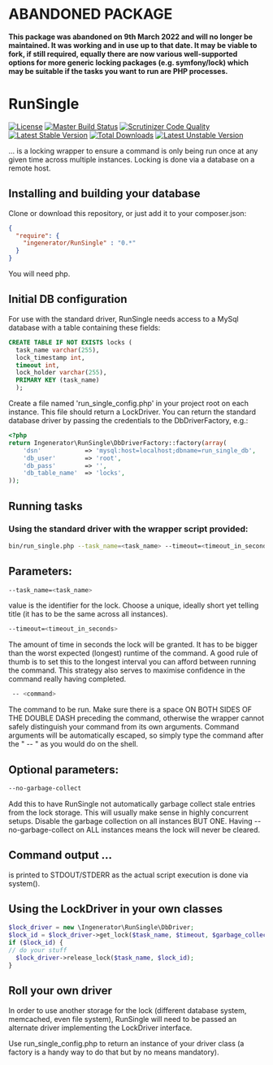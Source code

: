 # ABANDONED PACKAGE

**This package was abandoned on 9th March 2022 and will no longer be maintained. It was working and in use up to that
date. It may be viable to fork, if still required, equally there are now various well-supported options for more
generic locking packages (e.g. symfony/lock) which may be suitable if the tasks you want to run are PHP processes.**

# RunSingle

[![License](https://poser.pugx.org/ingenerator/runsingle/license.svg)](https://packagist.org/packages/ingenerator/runsingle)
[![Master Build Status](https://travis-ci.org/ingenerator/runsingle.png?branch=master)](https://travis-ci.org/ingenerator/runsingle)
[![Scrutinizer Code Quality](https://scrutinizer-ci.com/g/ingenerator/runsingle/badges/quality-score.png?b=master)](https://scrutinizer-ci.com/g/ingenerator/runsingle/?branch=master)
[![Latest Stable Version](https://poser.pugx.org/ingenerator/runsingle/v/stable.svg)](https://packagist.org/packages/ingenerator/runsingle)
[![Total Downloads](https://poser.pugx.org/ingenerator/runsingle/downloads.svg)](https://packagist.org/packages/ingenerator/runsingle)
[![Latest Unstable Version](https://poser.pugx.org/ingenerator/runsingle/v/unstable.svg)](https://packagist.org/packages/ingenerator/runsingle)

... is a locking wrapper to ensure a command is only being run once at any given time
across multiple instances.
Locking is done via a database on a remote host.

## Installing and building your database

Clone or download this repository, or just add it to your composer.json:

```json
{
  "require": {
    "ingenerator/RunSingle" : "0.*"
  }
}
```

You will need php.

## Initial DB configuration
For use with the standard driver, RunSingle needs access to a MySql database
with a table containing these fields:

```sql
CREATE TABLE IF NOT EXISTS locks (
  task_name varchar(255),
  lock_timestamp int,
  timeout int,
  lock_holder varchar(255),
  PRIMARY KEY (task_name)
  );
```

Create a file named 'run_single_config.php' in your project root on each instance.
This file should return a LockDriver. You can return the standard database driver 
by passing the credentials to the DbDriverFactory, e.g.:

```php
<?php
return Ingenerator\RunSingle\DbDriverFactory::factory(array(
    'dsn'            => 'mysql:host=localhost;dbname=run_single_db',
    'db_user'        => 'root',
    'db_pass'        => '',
    'db_table_name'  => 'locks',
));
```

## Running tasks

### Using the standard driver with the wrapper script provided:
```bash
bin/run_single.php --task_name=<task_name> --timeout=<timeout_in_seconds> -- <command>
```

## Parameters:
```bash
--task_name=<task_name>
```
value is the identifier for the lock.
Choose a unique, ideally short yet telling title (it has to be the same across all instances).

```bash
--timeout=<timeout_in_seconds>
```
The amount of time in seconds the lock will be granted.
It has to be bigger than the worst expected (longest) runtime of the command.
A good rule of thumb is to set this to the longest interval you can afford between running the command.
This strategy also serves to maximise confidence in the command really having completed.

```bash
 -- <command>
```
The command to be run. Make sure there is a space ON BOTH SIDES OF THE DOUBLE DASH preceding the command,
otherwise the wrapper cannot safely distinguish your command from its own arguments.
Command arguments will be automatically escaped, so simply type the command after the " -- " as you would do on the shell.

## Optional parameters:
```bash
--no-garbage-collect
```
Add this to have RunSingle not automatically garbage collect stale entries
from the lock storage.
This will usually make sense in highly concurrent setups.
Disable the garbage collection on all instances BUT ONE.
Having --no-garbage-collect on ALL instances means the lock will never be cleared.

## Command output ...
is printed to STDOUT/STDERR as the actual script execution is done via system().

## Using the LockDriver in your own classes

```php
$lock_driver = new \Ingenerator\RunSingle\DbDriver;
$lock_id = $lock_driver->get_lock($task_name, $timeout, $garbage_collect);
if ($lock_id) {
// do your stuff
  $lock_driver->release_lock($task_name, $lock_id);
}
```

## Roll your own driver
In order to use another storage for the lock (different database system, memcached,
even file system), RunSingle will need to be passed an alternate driver
implementing the LockDriver interface.

Use run_single_config.php to return an instance of your driver
class (a factory is a handy way to do that but by no means mandatory).
